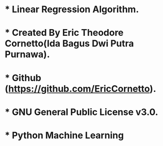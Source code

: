 # *   Linear Regression Algorithm.
# *   Created By Eric Theodore Cornetto(Ida Bagus Dwi Putra Purnawa).
# *   Github (https://github.com/EricCornetto).
# *   GNU General Public License v3.0.
# *   Python Machine Learning

